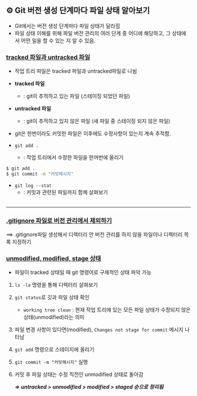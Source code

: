 ## ⚙ Git 버전 생성 단계마다 파일 상태 알아보기
+ Git에서는 버전 생성 단계마다 파일 상태가 달라짐
+ 파일 상태 이해를 위해 파일 버전 관리의 여러 단계 중 어디에 해당하고, 그 상태에서 어떤 일을 할 수 있는 지 알 수 있음.

### <u>tracked 파일과 untracked 파일</u>
+ 작업 트리 파일은 tracked 파일과 untracked파일로 나뉨
+ **tracked 파일**
  + : git이 추적하고 있는 파일 (스테이징 되었던 파일)
+ **untracked 파일**
  + : git이 추적하고 있지 않은 파일 (새 파일 중 스테이징 되지 않은 파일)
+ git은 한번이라도 커밋한 파일은 이후에도 수정사항이 있는지 계속 추적함.

+ `git add .`
  + : 작업 트리에서 수정한 파일을 한꺼번에 올리기

```bash
$ git add .
$ git commit -m "커밋메시지"
```

+ `git log --stat`
  + : 커밋과 관련된 파일까지 함께 살펴보기
<br><br>
---

### <u>.gitignore 파일로 버전 관리에서 제외하기</u>

==> .gitignore파일 생성해서 디렉터리 안 버전 관리를 하지 않을 파일이나 디렉터리 목록 지정하기

### <u>unmodified, modified, stage 상태</u>
+ 파일이 tracked 상태일 때 git 명령어로 구체적인 상태 파악 가능

1. `ls -la` 명령을 통해 디렉터리 살펴보기

2. `git status`로 깃과 파일 상태 확인
    + `working tree clean` : 현재 작업 트리에 있는 모든 파일 상태가 수정되지 않은 상태(unmodified)라는 의미

3. 파일 변경 사항이 있다면(modified), `Changes not stage for commit` 메시지 나타남

4. `git add` 명령으로 스테이지에 올리기

5. `git commit -m "커밋메시지"` 실행

6. 커밋 후 파일 상태는 수정 직전인 unmodified 상태로 돌아감

    ***=> untracked > unmodified > modified > staged 순으로 정리됨***